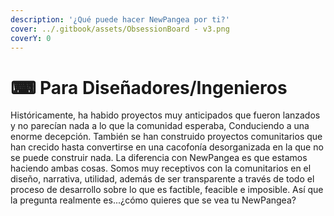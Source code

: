 ```yaml
---
description: '¿Qué puede hacer NewPangea por ti?'
cover: ../.gitbook/assets/ObsessionBoard - v3.png
coverY: 0
---
```


# ⌨ Para Diseñadores/Ingenieros

Históricamente, ha habido proyectos muy anticipados que fueron lanzados y no parecían nada a lo que la comunidad esperaba, Conduciendo a una enorme decepción. También se han construido proyectos comunitarios que han crecido hasta convertirse en una cacofonía desorganizada en la que no se puede construir nada. La diferencia con NewPangea es que estamos haciendo ambas cosas. Somos muy receptivos con la comunitarios en el diseño, narrativa, utilidad, además de ser transparente a través de todo el proceso de desarrollo sobre lo que es factible, feacible e imposible. Así que la pregunta realmente es...¿cómo quieres que se vea tu NewPangea?
